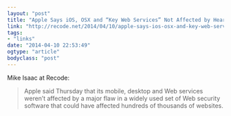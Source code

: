 ```yaml
---
layout: "post"
title: "Apple Says iOS, OSX and “Key Web Services” Not Affected by Heartbleed Security Flaw"
link: "http://recode.net/2014/04/10/apple-says-ios-osx-and-key-web-services-not-affected-by-heartbleed-security-flaw/"
tags: 
- "links"
date: "2014-04-10 22:53:49"
ogtype: "article"
bodyclass: "post"
---
```


Mike Isaac at Recode:

> Apple said Thursday that its mobile, desktop and Web services weren’t affected by a major flaw in a widely used set of Web security software that could have affected hundreds of thousands of websites.